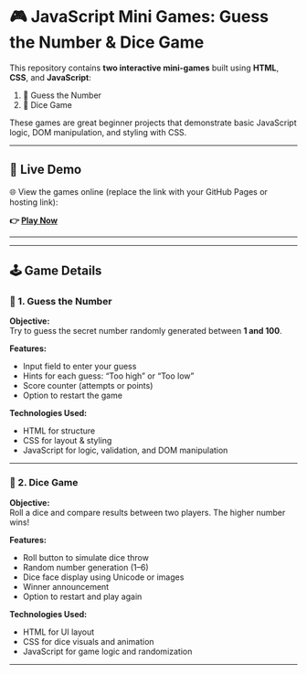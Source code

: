 # 🎮 JavaScript Mini Games: Guess the Number & Dice Game

This repository contains **two interactive mini-games** built using **HTML**, **CSS**, and **JavaScript**:  
1. 🔢 Guess the Number  
2. 🎲 Dice Game  

These games are great beginner projects that demonstrate basic JavaScript logic, DOM manipulation, and styling with CSS.

---

## 🚀 Live Demo

🌐 View the games online (replace the link with your GitHub Pages or hosting link):

**👉 [Play Now](/https://github.com/23CSBS029/StartGame)**

---




---

## 🕹️ Game Details

### 🔢 1. Guess the Number

**Objective:**  
Try to guess the secret number randomly generated between **1 and 100**.

**Features:**
- Input field to enter your guess
- Hints for each guess: “Too high” or “Too low”
- Score counter (attempts or points)
- Option to restart the game

**Technologies Used:**
- HTML for structure
- CSS for layout & styling
- JavaScript for logic, validation, and DOM manipulation

---

### 🎲 2. Dice Game

**Objective:**  
Roll a dice and compare results between two players. The higher number wins!

**Features:**
- Roll button to simulate dice throw
- Random number generation (1–6)
- Dice face display using Unicode or images
- Winner announcement
- Option to restart and play again

**Technologies Used:**
- HTML for UI layout
- CSS for dice visuals and animation
- JavaScript for game logic and randomization

---


